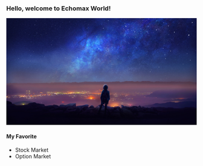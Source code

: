 <!DOCTYPE html>
<html>
    <head>
        <title>Home Page</title>
    </head>
    <body><h3>
        Hello, welcome to Echomax World!    </h3>
    </body>
    <img style="width:100vw" src="star.jpg" alt="Beautiful">
    <h4>My Favorite</h2>
    <ul>
        <li>Stock Market</li>
        <li>Option Market</li>
     </ul>
</html>
